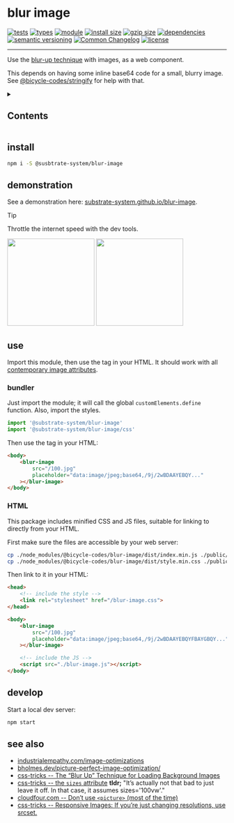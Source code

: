 # blur image

[![tests](https://img.shields.io/github/actions/workflow/status/substrate-system/blur-image/nodejs.yml?style=flat-square)](https://github.com/substrate-system/blur-image/actions/workflows/nodejs.yml)
[![types](https://img.shields.io/npm/types/@substrate-system/blur-image?style=flat-square)](README.md)
[![module](https://img.shields.io/badge/module-ESM%2FCJS-blue?style=flat-square)](README.md)
[![install size](https://flat.badgen.net/packagephobia/install/@substrate-system/blur-image?cache-control=no-cache)](https://packagephobia.com/result?p=@substrate-system/blur-image)
[![gzip size](https://img.shields.io/bundlephobia/minzip/@substrate-system/blur-image?style=flat-square)](https://bundlephobia.com/package/@substrate-sustem/blur-image)
[![dependencies](https://img.shields.io/badge/dependencies-zero-brightgreen.svg?style=flat-square)](package.json)
[![semantic versioning](https://img.shields.io/badge/semver-2.0.0-blue?logo=semver&style=flat-square)](https://semver.org/)
[![Common Changelog](https://nichoth.github.io/badge/common-changelog.svg)](./CHANGELOG.md)
[![license](https://img.shields.io/badge/license-Big_Time-blue?style=flat-square)](LICENSE)

-----------------------------------------

Use the [blur-up technique](https://css-tricks.com/the-blur-up-technique-for-loading-background-images/)
with images, as a web component.

This depends on having some inline base64 code for a small, blurry image.
See [@bicycle-codes/stringify](https://github.com/bicycle-codes/stringify) for
help with that.

<details><summary><h2>Contents</h2></summary>

<!-- toc -->

- [install](#install)
- [demonstration](#demonstration)
- [use](#use)
  * [bundler](#bundler)
  * [HTML](#html)
- [develop](#develop)
- [see also](#see-also)

<!-- tocstop -->

</details>

## install

```sh
npm i -S @susbtrate-system/blur-image
```

## demonstration

See a demonstration here: [substrate-system.github.io/blur-image](https://substrate-system.github.io/blur-image/).

> [!TIP]
> Throttle the internet speed with the dev tools.

<img src="https://github.com/substrate-system/blur-image/raw/main/before.png" width="200" /> <img src="https://github.com/substrate-system/blur-image/raw/main/after.png" width="200" />

## use
Import this module, then use the tag in your HTML. It should work with all
[contemporary image attributes](https://developer.mozilla.org/en-US/docs/Learn/HTML/Multimedia_and_embedding/Responsive_images#how_do_you_create_responsive_images).

### bundler
Just import the module; it will call the global `customElements.define`
function. Also, import the styles.

```js
import '@substrate-system/blur-image'
import '@substrate-system/blur-image/css'
```

Then use the tag in your HTML:

```html
<body>
    <blur-image
        src="/100.jpg"
        placeholder="data:image/jpeg;base64,/9j/2wBDAAYEBQY..."
    ></blur-image>
</body>
```

### HTML
This package includes minified CSS and JS files, suitable for linking to directly from your HTML.

First make sure the files are accessible by your web server:

```sh
cp ./node_modules/@bicycle-codes/blur-image/dist/index.min.js ./public/blur-image.js
cp ./node_modules/@bicycle-codes/blur-image/dist/style.min.css ./public/blur-image.css
```

Then link to it in your HTML:

```html
<head>
    <!-- include the style -->
    <link rel="stylesheet" href="/blur-image.css">
</head>

<body>
    <blur-image
        src="/100.jpg"
        placeholder="data:image/jpeg;base64,/9j/2wBDAAYEBQYFBAYGBQY..."
    ></blur-image>

    <!-- include the JS -->
    <script src="./blur-image.js"></script>
</body>
```

## develop

Start a local dev server:

```sh
npm start
```

## see also

* [industrialempathy.com/image-optimizations](https://www.industrialempathy.com/posts/image-optimizations/)
* [bholmes.dev/picture-perfect-image-optimization/](https://bholmes.dev/blog/picture-perfect-image-optimization/)
* [css-tricks -- The “Blur Up” Technique for Loading Background Images](https://css-tricks.com/the-blur-up-technique-for-loading-background-images/)
* [css-tricks -- the `sizes` attribute](https://css-tricks.com/responsive-images-youre-just-changing-resolutions-use-srcset/#aa-also-sizes)
**tldr;** "It’s actually not that bad to just leave it off. In that case, it assumes sizes='100vw'."
* [cloudfour.com -- Don’t use `<picture>` (most of the time)](https://cloudfour.com/thinks/dont-use-picture-most-of-the-time/)
* [css-tricks -- Responsive Images: If you’re just changing resolutions, use srcset.](https://css-tricks.com/responsive-images-youre-just-changing-resolutions-use-srcset/)
